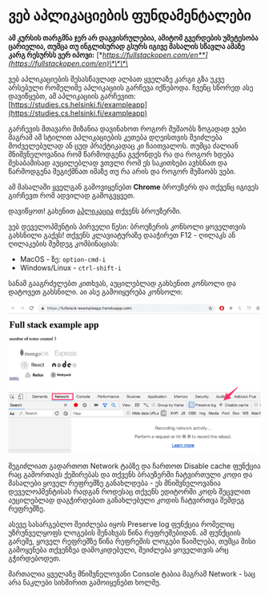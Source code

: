 # ვებ აპლიკაციების ფუნდამენტალები

**ამ კურსის თარგმნა ჯერ არ დაგვისრულებია, ამიტომ გვერდების უმეტესობა ცარიელია, თუმცა თუ ინგლისურად გსურს იგივე მასალის სწავლა ამაზე კარგ რესურსს ვერ იპოვი:** [**https://fullstackopen.com/en**](https://fullstackopen.com/en)\*\*\*\*

ვებ აპლიკაციების შესასწავლად ალბათ ყველაზე კარგი გზა უკვე არსებული რომელიმე აპლიკაციის გარჩევა იქნებოდა. ჩვენც სწორედ ასე დავიწყებთ, ამ აპლიკაციის გარჩევით: [https://studies.cs.helsinki.fi/exampleapp](https://studies.cs.helsinki.fi/exampleapp) 

გარჩევის მთავარი მიზანია დავინახოთ როგორ მუშაობს ზოგადად ვები მაგრამ ამ სტილით აპლიკაციების კეთება დღეისთვის შეიძლება მოძველებულად ან ცუდ პრაქტიკადაც კი ჩაითვალოს. თუმცა ძალიან მნიშვნელოვანია რომ წარმოდგენა გვქონდეს რა და როგორ ხდება შესაბამისად აუცილებლად ვთვლი რომ ეს საკითხები ავხსნათ და წარმოდგენა შეგიქმნათ იმაზე თუ რა არის და როგორ მუშაობს ვები. 

ამ მასალაში ყველგან გამოვიყენებთ **Chrome** ბროუზერს და თქვენც იგივეს გირჩევთ რომ ადვილად გამოგვყვეთ. 

დავიწყოთ! გახენით [აპლიკაცია](https://studies.cs.helsinki.fi/exampleapp/) თქვენს ბროუზერში.

ვებ დეველოპმენტის პირველი წესი: ბროუზერის კონსოლი ყოველთვის გახსნილი გაქვს! თქვენს კლავიატურაზე დააჭირეთ F12 - ღილაკს ან ღილაკების შემდეგ კომბინაციას: 

* MacOS - ზე: `option-cmd-i`
* Windows/Linux - `ctrl-shift-i`

სანამ გააგრძელებთ კითხვას, აუცილებლად გახსენით კონსოლი და დატოვეთ გახსნილი. აი ასე გამოიყურება კონსოლი: 

![](../.gitbook/assets/1e.png)

შეგიძლიათ გადართოთ Network ტაბზე და ჩართოთ Disable cache ფუნქცია რაც გამორთავს ქეშირებას და თქვენს ბრაუზერში ჩატვირთული კოდი და მასალები ყოველ რეფრეშზე განახლდება - ეს მნიშვნელოვანია დეველოპმენტისას რადგან როდესაც თქვენს ედიტორში კოდს შეცვლით აუცილებლად დაგჭირდებათ განახლებული კოდის ჩატვირთვა შემდეგ რეფრეშზე. 

ასევე სასარგებლო შეიძლება იყოს Preserve log ფუნქცია რომელიც უზრუნველყოფს ლოგების შენახვას წინა რეფრეშებიდან. ამ ფუნქციის გარეშე, ყოველ რეფრეშზე წინა რეფრეშის ლოგები წაიშლება, თუმცა მისი გამოყენება თქვენზეა დამოკიდებული, შეიძლება ყოველთვის არც გჭირდებოდეთ. 

მართალია ყველაზე მნიშვნელოვანი Console ტაბია მაგრამ Network - საც არა ნაკლები სიხშირით გამოიყენებთ ხოლმე. 


